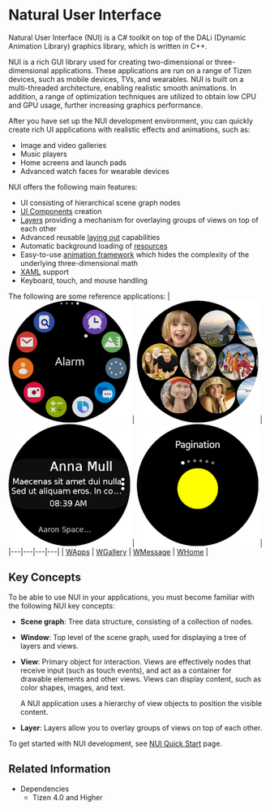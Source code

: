 # Natural User Interface

Natural User Interface (NUI) is a C\# toolkit on top of the DALi (Dynamic Animation Library) graphics library, which is written in C++.

NUI is a rich GUI library used for creating two-dimensional or three-dimensional applications. These applications are run on a range of Tizen devices, such as mobile devices, TVs, and wearables. NUI is built on a multi-threaded architecture, enabling realistic smooth animations. In addition, a range of optimization techniques are utilized to obtain low CPU and GPU usage, further increasing graphics performance.

After you have set up the NUI development environment, you can quickly create rich UI applications with realistic effects and animations, such as:  

-   Image and video galleries
-   Music players
-   Home screens and launch pads
-   Advanced watch faces for wearable devices

NUI offers the following main features:

-   UI consisting of hierarchical scene graph nodes
-   [UI Components](ui-components.md) creation
-   [Layers](layer.md) providing a mechanism for overlaying groups of views on top of each other
-   Advanced reusable [laying out](layouts.md) capabilities
-   Automatic background loading of [resources](resources.md)
-   Easy-to-use [animation framework](animation.md) which hides the complexity of the underlying three-dimensional math
-   [XAML](xaml/xaml-overview.md) support
-   Keyboard, touch, and mouse handling

The following are some reference applications:
| ![WApps](./media/sample_wapps.png) | ![WGallery](./media/sample_wgallery.png) | ![WMessage](./media/sample_wmessage.png) | ![WHome](./media/sample_whome.png) |
|---|---|---|---|
| [WApps](https://github.com/dalihub/nui-demo/tree/master/wearable-samples/ReferenceApplication/WApps) | [WGallery](https://github.com/dalihub/nui-demo/tree/master/wearable-samples/ReferenceApplication/WGallery) | [WMessage](https://github.com/dalihub/nui-demo/tree/master/wearable-samples/ReferenceApplication/WMessage) | [WHome](https://github.com/dalihub/nui-demo/tree/master/wearable-samples/ReferenceApplication/WHome) |

<a name="concepts"></a>
## Key Concepts

To be able to use NUI in your applications, you must become familiar with the following NUI key concepts:

-   **Scene graph**: Tree data structure, consisting of a collection of nodes.
-   **Window**: Top level of the scene graph, used for displaying a tree of layers and views.
-   **View**: Primary object for interaction. Views are effectively nodes that receive input (such as touch events), and act as a container for drawable elements and other views. Views can display content, such as color shapes, images, and text.

    A NUI application uses a hierarchy of view objects to position the visible content.

-   **Layer**: Layers allow you to overlay groups of views on top of each other.

To get started with NUI development, see [NUI Quick Start](../../get-started/nui/quickstart.md) page.

## Related Information
- Dependencies
  -   Tizen 4.0 and Higher
